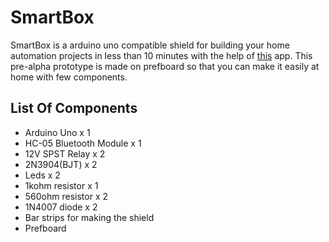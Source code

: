 # SmartBox
 SmartBox is a arduino uno compatible shield for building your home automation projects in less than 10 minutes with the help of [this](https://github.com/Intelectron/SmartBox/blob/master/SmartBox.apk) app. This pre-alpha prototype is made on prefboard so that you can make it easily at home with few components.
## List Of Components
  * Arduino Uno x 1
  * HC-05 Bluetooth Module x 1
  * 12V SPST Relay x 2
  * 2N3904(BJT) x 2
  * Leds x 2
  * 1kohm resistor  x 1
  * 560ohm resistor x 2
  * 1N4007 diode  x 2
  * Bar strips for making the shield
  * Prefboard
  

